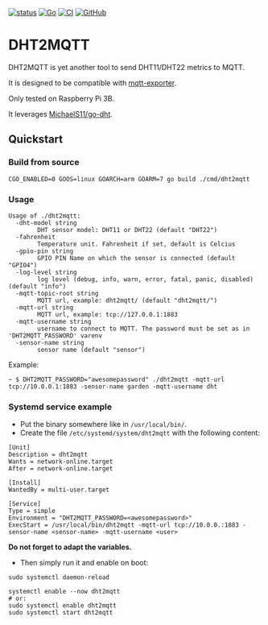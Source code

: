 [![status](https://img.shields.io/badge/status-alpha-red)](https://github.com/kpetremann/dht2mqtt)
[![Go](https://img.shields.io/github/go-mod/go-version/kpetremann/dht2mqtt)](https://github.com/kpetremann/dht2mqtt)
[![CI](https://github.com/kpetremann/dht2mqtt/actions/workflows/go.yml/badge.svg)](https://github.com/kpetremann/dht2mqtt/actions/workflows/go.yml)
[![GitHub](https://img.shields.io/github/license/kpetremann/dht2mqtt)](https://github.com/kpetremann/dht2mqtt/blob/main/LICENSE)

# DHT2MQTT

DHT2MQTT is yet another tool to send DHT11/DHT22 metrics to MQTT.

It is designed to be compatible with [mqtt-exporter](https://github.com/kpetremann/mqtt-exporter).

Only tested on Raspberry Pi 3B.

It leverages [MichaelS11/go-dht](https://github.com/MichaelS11/go-dht).

## Quickstart

### Build from source

```CGO_ENABLED=0 GOOS=linux GOARCH=arm GOARM=7 go build ./cmd/dht2mqtt```

### Usage

```
Usage of ./dht2mqtt:
  -dht-model string
        DHT sensor model: DHT11 or DHT22 (default "DHT22")
  -fahrenheit
        Temperature unit. Fahrenheit if set, default is Celcius
  -gpio-pin string
        GPIO PIN Name on which the sensor is connected (default "GPIO4")
  -log-level string
        log level (debug, info, warn, error, fatal, panic, disabled) (default "info")
  -mqtt-topic-root string
        MQTT url, example: dht2mqtt/ (default "dht2mqtt/")
  -mqtt-url string
        MQTT url, example: tcp://127.0.0.1:1883
  -mqtt-username string
        username to connect to MQTT. The password must be set as in 'DHT2MQTT_PASSWORD' varenv
  -sensor-name string
        sensor name (default "sensor")
```

Example:
```
~ $ DHT2MQTT_PASSWORD="awesomepassword" ./dht2mqtt -mqtt-url tcp://10.0.0.1:1883 -sensor-name garden -mqtt-username dht
```

### Systemd service example

* Put the binary somewhere like in `/usr/local/bin/`.
* Create the file `/etc/systemd/system/dht2mqtt` with the following content:

```
[Unit]
Description = dht2mqtt
Wants = network-online.target
After = network-online.target

[Install]
WantedBy = multi-user.target

[Service]
Type = simple
Environment = "DHT2MQTT_PASSWORD=<awesomepassword>"
ExecStart = /usr/local/bin/dht2mqtt -mqtt-url tcp://10.0.0.:1883 -sensor-name <sensor-name> -mqtt-username <user>
```

**Do not forget to adapt the variables.**

* Then simply run it and enable on boot:
```
sudo systemctl daemon-reload

systemctl enable --now dht2mqtt
# or:
sudo systemctl enable dht2mqtt
sudo systemctl start dht2mqtt
```